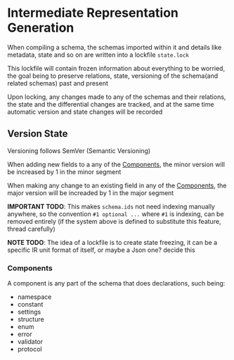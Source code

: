# Intermediate Representation Generation

When compiling a schema, the schemas imported within it and details
like metadata, state and so on are written into a lockfile `state.lock`

This lockfile will contain frozen information about everything to be worried,
the goal being to preserve relations, state, versioning of the schema(and related
schemas) past and present

Upon locking, any changes made to any of the schemas and their relations, the state
and the differential changes are tracked, and at the same time automatic version and
state changes will be recorded


## Version State
Versioning follows SemVer (Semantic Versioning)

When adding new fields to a any of the [Components](#Components), the minor version
will be increased by 1 in the minor segment

When making any change to an existing field in any of the [Components](#Components), the
major version will be increaded by 1 in the major segment


**IMPORTANT TODO**: This makes `schema.ids` not need indexing manually anywhere,
so the convention `#1 optional ...` where `#1` is indexing, can be removed entirely
(if the system above is defined to substitute this feature, thread carefully)


**NOTE TODO**: The idea of a lockfile is to create state freezing, it can be
a specific IR unit format of itself, or maybe a Json one? decide this


### Components
A component is any part of the schema that does declarations, such being:
 - namespace
 - constant
 - settings
 - structure
 - enum
 - error
 - validator
 - protocol

